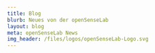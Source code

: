 ```yaml
---
title: Blog
blurb: Neues von der openSenseLab
layout: blog
meta: openSenseLab News
img_header: /files/logos/openSenseLab-Logo.svg
---
```

